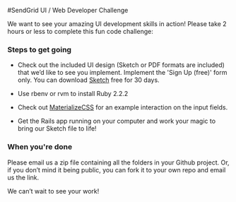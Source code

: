 #SendGrid UI / Web Developer Challenge

We want to see your amazing UI development skills in action!  Please take 2 hours or less to complete this fun code challenge:

### Steps to get going

* Check out the included UI design (Sketch or PDF formats are included) that we’d like to see you implement. Implement the 'Sign Up (free)' form only. You can download [Sketch](http://bohemiancoding.com/sketch/) free for 30 days.

* Use rbenv or rvm to install Ruby 2.2.2

* Check out [MaterializeCSS](http://materializecss.com/forms.html) for an example interaction on the input fields.

* Get the Rails app running on your computer and work your magic to bring our Sketch file to life!

### When you're done
Please email us a zip file containing all the folders in your Github project.  Or, if you don’t mind it being public, you can fork it to your own repo and email us the link.

We can’t wait to see your work!


